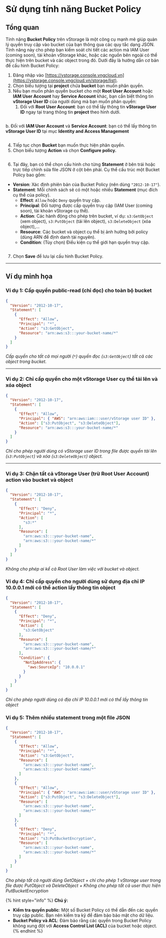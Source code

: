 # Sử dụng tính năng Bucket Policy

## Tổng quan

Tính năng **Bucket Policy** trên vStorage là một công cụ mạnh mẽ giúp quản lý quyền truy cập vào bucket của bạn thông qua các quy tắc dạng JSON. Tính năng này cho phép bạn kiểm soát chi tiết các action mà IAM User (coming soon), tài khoản vStorage khác, hoặc các nguồn bên ngoài có thể thực hiện trên bucket và các object trong đó. Dưới đây là hướng dẫn cơ bản để cấu hình Bucket Policy:

1. Đăng nhập vào [https://vstorage.console.vngcloud.vn](https://vstorage.console.vngcloud.vn/storage/list).
2. Chọn biểu tượng <img src="../../../../../../.gitbook/assets/image (7) (1) (1) (1) (1) (1) (1) (1) (1) (1) (1) (1).png" alt="" data-size="line">tại **project** chứa **bucket** bạn muốn phân quyền.
3. Nếu bạn muốn phân quyền bucket cho một **Root User Account** hoặc **IAM User Account** hay **Service Account** khác, bạn cần biết thông tin **vStorage User ID** của người dùng mà bạn muốn phân quyền:&#x20;
   1. Đối với **Root User Account**: bạn có thể lấy thông tin **vStorage User ID** ngay tại trang thông tin **project** theo hình dưới.

<figure><img src="../../../../../../.gitbook/assets/image (867).png" alt=""><figcaption></figcaption></figure>

b. Đối với **IAM User Account** và **Service Account**: bạn có thể lấy thông tin **vStorage User ID** tại mục  **Identity and Access Management**

<figure><img src="../../../../../../.gitbook/assets/image (8) (1) (1) (1) (1) (1) (1) (1) (1).png" alt=""><figcaption></figcaption></figure>

4. Tiếp tục chọn **Bucket** bạn muốn thực hiện phân quyền.
5. Chọn biểu tượng **Action** và chọn **Configure policy.**

<figure><img src="../../../../../../.gitbook/assets/image (10) (1) (1) (1) (1) (1) (1) (1) (1) (1) (1) (1) (1).png" alt=""><figcaption></figcaption></figure>

6. Tại đây, bạn có thể chọn cấu hình cho từng **Statement** ở bên trái hoặc trực tiếp chỉnh sửa file JSON ở cột bên phải. Cụ thể cấu trúc một Bucket Policy bao gồm:

* **Version**: Xác định phiên bản của Bucket Policy (nên dùng `"2012-10-17"`).
* **Statement**: Mỗi chính sách sẽ có một hoặc nhiều **Statement** (mục đích cụ thể của policy).
  * **Effect**: `Allow` hoặc `Deny` quyền truy cập.
  * **Principal**: Đối tượng được cấp quyền truy cập (IAM User (coming soon),  tài khoản vStorage cụ thể).
  * **Action**: Các hành động cho phép trên bucket, ví dụ: `s3:GetObject` (xem object), `s3:PutObject` (tải lên object), `s3:DeleteObject` (xóa object),…
  * **Resource**: Các bucket và object cụ thể bị ảnh hưởng bởi policy (dùng ARN để định danh tài nguyên).
  * **Condition**: (Tùy chọn) Điều kiện cụ thể giới hạn quyền truy cập.

<figure><img src="../../../../../../.gitbook/assets/image (11) (1) (1) (1) (1) (1) (1) (1) (1) (1) (1).png" alt=""><figcaption></figcaption></figure>

7. Chọn **Save** để lưu lại cấu hình Bucket Policy.

***

## Ví dụ minh họa

### **Ví dụ 1: Cấp quyền public-read (chỉ đọc) cho toàn bộ bucket**&#x20;

```json
{
  "Version": "2012-10-17",
  "Statement": [
    {
      "Effect": "Allow",
      "Principal": "*",
      "Action": "s3:GetObject",
      "Resource": "arn:aws:s3:::your-bucket-name/*"
    }
  ]
}

```

_Cấp quyền cho tất cả mọi người (`*`) quyền đọc (`s3:GetObject`) tất cả các object trong bucket._

***

### **Ví dụ 2: Chỉ cấp quyền cho một vStorage User cụ thể tải lên và xóa object**

```json
{
  "Version": "2012-10-17",
  "Statement": [
    {
      "Effect": "Allow",
      "Principal": { "AWS": "arn:aws:iam:::user/vStorage user ID" },
      "Action": ["s3:PutObject", "s3:DeleteObject"],
      "Resource": "arn:aws:s3:::your-bucket-name/*"
    }
  ]
}
```

_Chỉ cho phép người dùng có vStorage user ID trong file được quyền tải lên (`s3:PutObject`) và xóa (`s3:DeleteObject`) object._

***

### **Ví dụ 3: Chặn tất cả vStorage User (trừ Root User Account) action vào bucket và object**

```json
{
  "Version": "2012-10-17",
  "Statement": [
    {
      "Effect": "Deny",
      "Principal": "*",
      "Action": [
        "s3:*"
      ],
      "Resource": [
        "arn:aws:s3:::your-bucket-name",
        "arn:aws:s3:::your-bucket-name/*"
      ]
    }
  ]
}
```

_Không cho phép ai kể cả Root User làm việc với bucket và object._

### **Ví dụ 4: Chỉ cấp quyền cho người dùng sử dụng địa chỉ IP 10.0.0.1 mới có thể action lấy thông tin object**

```json
{
  "Version": "2012-10-17",
  "Statement": [
    {
      "Effect": "Deny",
      "Principal": "*",
      "Action": [
        "s3:GetObject"
      ],
      "Resource": [
        "arn:aws:s3:::your-bucket-name",
        "arn:aws:s3:::your-bucket-name/*"
      ],
      "Condition": {
        "NotIpAddress": {
          "aws:SourceIp": "10.0.0.1"
        }
      }
    }
  ]
}
```

_Chỉ cho phép người dùng có địa chỉ IP 10.0.0.1 mới có thể lấy thông tin object_

### **Ví dụ 5: Thêm nhiều statement trong một file JSON**

```json
{
  "Version": "2012-10-17",
  "Statement": [
    {
      "Effect": "Allow",
      "Principal": "*",
      "Action": "s3:GetObject",
      "Resource": [
        "arn:aws:s3:::your-bucket-name",
        "arn:aws:s3:::your-bucket-name/*"
      ]
    },
    {
      "Effect": "Allow",
      "Principal": { "AWS": "arn:aws:iam:::user/vStorage user ID" },
      "Action": ["s3:PutObject", "s3:DeleteObject"],
      "Resource": [
        "arn:aws:s3:::your-bucket-name",
        "arn:aws:s3:::your-bucket-name/*"
      ]
    },
    {
      "Effect": "Deny",
      "Principal": "*",
      "Action": "s3:PutBucketEncryption",
      "Resource": [
        "arn:aws:s3:::your-bucket-name",
        "arn:aws:s3:::your-bucket-name/*"
      ]
    }
  ]
}

```

_Cho phép tất cả người dùng GetObject + chỉ cho phép 1 vStorage user trong file được PutObject và DeleteObject + Không cho phép tất cả user thực hiện PutBucketEncryption_

{% hint style="info" %}
**Chú ý:**

* **Kiểm tra quyền public**: Một số Bucket Policy có thể dẫn đến các quyền truy cập public. Bạn nên kiểm tra kỹ để đảm bảo bảo mật cho dữ liệu.
* **Bucket Policy và ACL**: Đảm bảo rằng các quyền trong Bucket Policy không xung đột với **Access Control List (ACL)** của bucket hoặc object.
{% endhint %}
